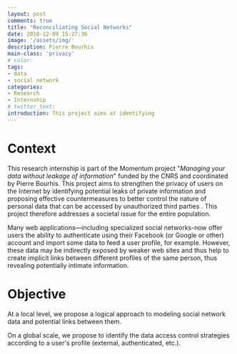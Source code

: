 ```yaml
---
layout: post
comments: true
title: "Reconciliating Social Networks"
date: 2018-12-09 15:27:36
image: '/assets/img/'
description: Pierre Bourhis
main-class: 'privacy'
# color:
tags:
- data
- social network
categories:
- Research
- Internship
# twitter_text:
introduction: This project aims at identifying 
---
```


# Context

This research internship is part of the Momentum project "_Managing your data without leakage of information_" funded by the CNRS and coordinated by Pierre Bourhis. This project aims to strengthen the privacy of users on the Internet by identifying potential leaks of private information and proposing effective countermeasures to better control the nature of personal data that can be accessed by unauthorized third parties . This project therefore addresses a societal issue for the entire population.

Many web applications—including specialized social networks-now offer users the ability to authenticate using their Facebook (or Google or other) account and import some data to feed a user profile, for example. However, these data may be indirectly exposed by weaker web sites and thus help to create implicit links between different profiles of the same person, thus revealing potentially intimate information.

# Objective

At a local level, we propose a logical approach to modeling social network data and potential links between them.

On a global scale, we propose to identify the data access control strategies according to a user's profile (external, authenticated, etc.).
